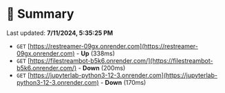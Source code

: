 # 📖 Summary
Last updated: **7/11/2024, 5:35:25 PM**

- `GET` [https://restreamer-09gx.onrender.com](https://restreamer-09gx.onrender.com) - **Up** (338ms)
- `GET` [https://filestreambot-b5k6.onrender.com/](https://filestreambot-b5k6.onrender.com/) - **Down** (200ms)
- `GET` [https://jupyterlab-python3-12-3.onrender.com](https://jupyterlab-python3-12-3.onrender.com) - **Down** (170ms)
